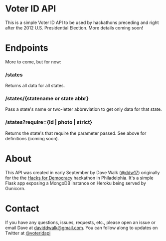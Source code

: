 Voter ID API
============

This is a simple Voter ID API to be used by hackathons preceding and right after the 2012 U.S. Presidential Election.  More details coming soon!

Endpoints
=========

More to come, but for now:

### /states

Returns all data for all states.

### /states/{statename or state abbr}

Pass a state's name or two-letter abbreviation to get only data for that state.

### /states?require={id | photo | strict}

Returns the state's that require the parameter passed.  See above for definitions (coming soon).

About
=====

This API was created in early September by Dave Walk ([@ddw17]("http://www.twitter.com/ddw17" "ddw17 on Twitter")) originally for the the [Hacks for Democracy]("http://www.azavea.com/a/hacks-for-democracy" "Hacks for Democracy hackathon") hackathon in Philadelphia.  It's a simple Flask app exposing a MongoDB instance on Heroku being served by Gunicorn.

Contact
=======

If you have any questions, issues, requests, etc., please open an issue or email Dave at [daviddwalk@gmail.com]("mailto:daviddwalk@gmail.com" "Email Dave").  You can follow along to updates on Twitter at [@voteridapi]("http://www.twitter.com/voteridapi" "@VoterIDAPI on Twitter")
